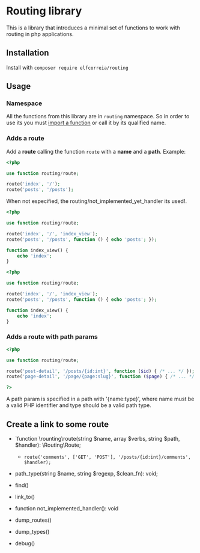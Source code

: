 # Routing library

This is a library that introduces a minimal set of functions to work with routing in php applications.

## Installation

Install with `composer require elfcorreia/routing`

## Usage

### Namespace

All the functions from this library are in `routing` namespace. So in order to use its you must [import a function](https://www.php.net/manual/en/language.namespaces.importing.php) or call it by its qualified name.

### Adds a route

Add a **route** calling the function `route` with a **name** and a **path**. Example:

~~~php
<?php

use function routing/route;

route('index', '/');
route('posts', '/posts');
~~~

When not especified, the routing/not_implemented_yet_handler its used!.



~~~php
<?php

use function routing/route;

route('index', '/', 'index_view');
route('posts', '/posts', function () { echo 'posts'; });

function index_view() {
    echo 'index';
}
~~~


~~~php
<?php

use function routing/route;

route('index', '/', 'index_view');
route('posts', '/posts', function () { echo 'posts'; });

function index_view() {
    echo 'index';
}
~~~

### Adds a route with path params

~~~php
<?php 

use function routing/route;

route('post-detail', '/posts/{id:int}', function ($id) { /* ... */ });
route('page-detail', '/page/{page:slug}', function ($page) { /* ... */ });

?>
~~~

A path param is specified in a path with '{name:type}', where name must be a valid PHP identifier and type should be a valid path type.

## Create a link to some route




 - `function  \rounting\route(string $name, array $verbs, string $path, $handler): \Routing\Route;
   - `route('comments', ['GET', 'POST'], '/posts/{id:int}/comments', $handler);`

 - path_type(string $name, string $regexp, $clean_fn): void;    
 - find()
 - link_to()
 - function not_implemented_handler(): void
 - dump_routes()
 - dump_types()
 - debug()